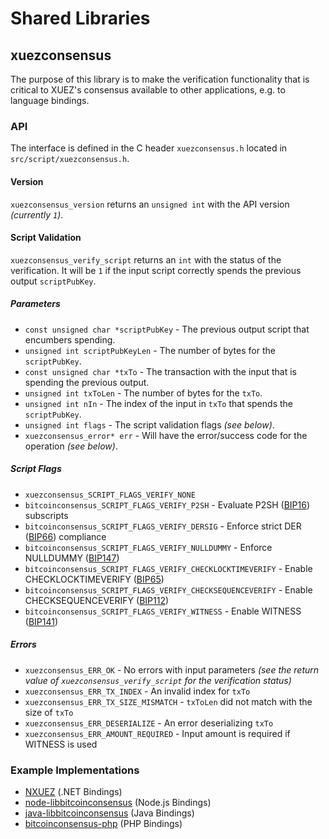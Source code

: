 Shared Libraries
================

## xuezconsensus

The purpose of this library is to make the verification functionality that is critical to XUEZ's consensus available to other applications, e.g. to language bindings.

### API

The interface is defined in the C header `xuezconsensus.h` located in `src/script/xuezconsensus.h`.

#### Version

`xuezconsensus_version` returns an `unsigned int` with the API version *(currently `1`)*.

#### Script Validation

`xuezconsensus_verify_script` returns an `int` with the status of the verification. It will be `1` if the input script correctly spends the previous output `scriptPubKey`.

##### Parameters
- `const unsigned char *scriptPubKey` - The previous output script that encumbers spending.
- `unsigned int scriptPubKeyLen` - The number of bytes for the `scriptPubKey`.
- `const unsigned char *txTo` - The transaction with the input that is spending the previous output.
- `unsigned int txToLen` - The number of bytes for the `txTo`.
- `unsigned int nIn` - The index of the input in `txTo` that spends the `scriptPubKey`.
- `unsigned int flags` - The script validation flags *(see below)*.
- `xuezconsensus_error* err` - Will have the error/success code for the operation *(see below)*.

##### Script Flags
- `xuezconsensus_SCRIPT_FLAGS_VERIFY_NONE`
- `bitcoinconsensus_SCRIPT_FLAGS_VERIFY_P2SH` - Evaluate P2SH ([BIP16](https://github.com/bitcoin/bips/blob/master/bip-0016.mediawiki)) subscripts
- `bitcoinconsensus_SCRIPT_FLAGS_VERIFY_DERSIG` - Enforce strict DER ([BIP66](https://github.com/bitcoin/bips/blob/master/bip-0066.mediawiki)) compliance
- `bitcoinconsensus_SCRIPT_FLAGS_VERIFY_NULLDUMMY` - Enforce NULLDUMMY ([BIP147](https://github.com/bitcoin/bips/blob/master/bip-0147.mediawiki))
- `bitcoinconsensus_SCRIPT_FLAGS_VERIFY_CHECKLOCKTIMEVERIFY` - Enable CHECKLOCKTIMEVERIFY ([BIP65](https://github.com/bitcoin/bips/blob/master/bip-0065.mediawiki))
- `bitcoinconsensus_SCRIPT_FLAGS_VERIFY_CHECKSEQUENCEVERIFY` - Enable CHECKSEQUENCEVERIFY ([BIP112](https://github.com/bitcoin/bips/blob/master/bip-0112.mediawiki))
- `bitcoinconsensus_SCRIPT_FLAGS_VERIFY_WITNESS` - Enable WITNESS ([BIP141](https://github.com/bitcoin/bips/blob/master/bip-0141.mediawiki))

##### Errors
- `xuezconsensus_ERR_OK` - No errors with input parameters *(see the return value of `xuezconsensus_verify_script` for the verification status)*
- `xuezconsensus_ERR_TX_INDEX` - An invalid index for `txTo`
- `xuezconsensus_ERR_TX_SIZE_MISMATCH` - `txToLen` did not match with the size of `txTo`
- `xuezconsensus_ERR_DESERIALIZE` - An error deserializing `txTo`
- `xuezconsensus_ERR_AMOUNT_REQUIRED` - Input amount is required if WITNESS is used

### Example Implementations
- [NXUEZ](https://github.com/NicolasDorier/NXUEZ/blob/master/NXUEZ/Script.cs#L814) (.NET Bindings)
- [node-libbitcoinconsensus](https://github.com/bitpay/node-libbitcoinconsensus) (Node.js Bindings)
- [java-libbitcoinconsensus](https://github.com/dexX7/java-libbitcoinconsensus) (Java Bindings)
- [bitcoinconsensus-php](https://github.com/Bit-Wasp/bitcoinconsensus-php) (PHP Bindings)
